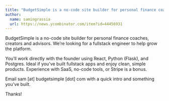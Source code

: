 ```yaml
---
title: "BudgetSimple is a no-code site builder for personal finance coaches, creators and advisors. We’re looking for a fullstack engineer to help grow the platform."
author:
  name: samingrassia
  url: https://news.ycombinator.com/item?id=44456931
---
```

BudgetSimple is a no-code site builder for personal finance coaches, creators and advisors. We’re looking for a fullstack engineer to help grow the platform.

You’ll work directly with the founder using React, Python (Flask), and Postgres. Ideal if you’ve built fullstack apps and enjoy clean, simple products. Experience with SaaS, no-code tools, or Stripe is a bonus.

Email sam [at] budgetsimple [dot] com with a quick intro and something you’ve built.

Thanks!
<JobApplication />
